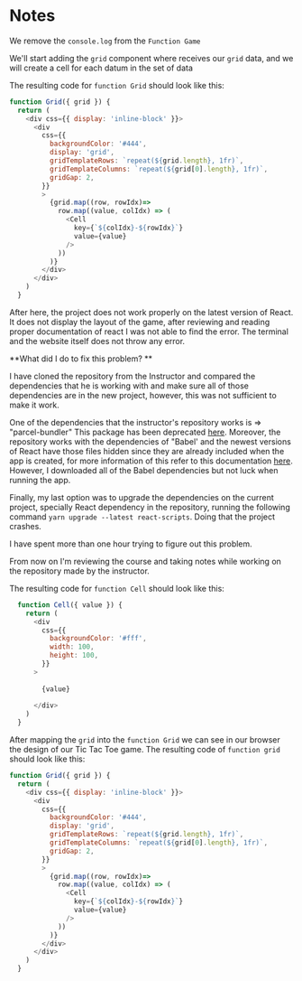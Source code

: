 # Notes

<TimeStamp start="0:04" end="0:06">

We remove the `console.log` from the `Function Game` 

</TimeStamp>

<TimeStamp start="0:32" end="0:46">

We'll start adding the `grid` component where receives our `grid` data, and we will create a cell for each datum in the set of data
</TimeStamp>

<TimeStamp start="2:30" end="2:40">

The resulting code for `function Grid` should look like this: 

```js
function Grid({ grid }) {
  return (
    <div css={{ display: 'inline-block' }}>
      <div
        css={{
          backgroundColor: '#444',
          display: 'grid',
          gridTemplateRows: `repeat(${grid.length}, 1fr)`,
          gridTemplateColumns: `repeat(${grid[0].length}, 1fr)`,
          gridGap: 2,
        }}
        >
          {grid.map((row, rowIdx)=> 
            row.map((value, colIdx) => (
              <Cell 
                key={`${colIdx}-${rowIdx}`}
                value={value}
              />
            ))
          )}     
        </div>
      </div>
    )
  }

  ```
</TimeStamp>

After here, the project does not work properly on the latest version of React. It does not display the layout of the game, after reviewing and reading proper documentation of react I was not able to find the error. The terminal and the website itself does not throw any error. 

**What did I do to fix this problem? **

I have cloned the repository from the Instructor and compared the dependencies that he is working with and make sure all of those dependencies are in the new project, however, this was not sufficient to make it work. 

One of the dependencies that the instructor's repository works is => "parcel-bundler" This package has been deprecated [here](https://www.npmjs.com/package/parcel-bundler). Moreover, the repository works with the dependencies of "Babel' and the newest versions of React have those files hidden since they are already included when the app is created, for more information of this refer to this documentation [here](https://reactjs.org/docs/create-a-new-react-app.html). However, I downloaded all of the Babel dependencies but not luck when running the app. 

Finally, my last option was to upgrade the dependencies on the current project, specially React dependency in the repository, running the following command `yarn upgrade --latest react-scripts`. Doing that the project crashes. 

I have spent more than one hour trying to figure out this problem. 

From now on I'm reviewing the course and taking notes while working on the repository made by the instructor. 

<TimeStamp start="3:10" end="3:16">

The resulting code for `function Cell` should look like this:

```js 
  function Cell({ value }) {
    return (
      <div
        css={{
          backgroundColor: '#fff',
          width: 100,
          height: 100,
        }}
      >
        
        {value}
        
      </div>
    )
  }
  ```
</TimeStamp>

<TimeStamp start="4:30" end="4:35">

After mapping the `grid` into the `function Grid` we can see in our browser the design of our Tic Tac Toe game. The resulting code of `function grid` should look like this: 

```js
function Grid({ grid }) {
  return (
    <div css={{ display: 'inline-block' }}>
      <div
        css={{
          backgroundColor: '#444',
          display: 'grid',
          gridTemplateRows: `repeat(${grid.length}, 1fr)`,
          gridTemplateColumns: `repeat(${grid[0].length}, 1fr)`,
          gridGap: 2,
        }}
        >
          {grid.map((row, rowIdx)=> 
            row.map((value, colIdx) => (
              <Cell 
                key={`${colIdx}-${rowIdx}`}
                value={value}
              />
            ))
          )}     
        </div>
      </div>
    )
  }
  ```
</TimeStamp>
